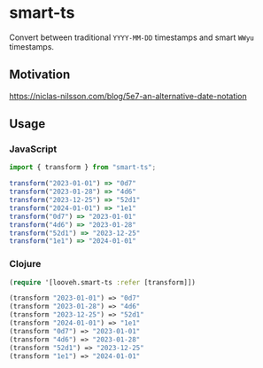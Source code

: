 # smart-ts

Convert between traditional `YYYY-MM-DD` timestamps and smart `WWyu` timestamps.

## Motivation

https://niclas-nilsson.com/blog/5e7-an-alternative-date-notation

## Usage

### JavaScript

```js
import { transform } from "smart-ts";

transform("2023-01-01") => "0d7"
transform("2023-01-28") => "4d6"
transform("2023-12-25") => "52d1"
transform("2024-01-01") => "1e1"
transform("0d7") => "2023-01-01"
transform("4d6") => "2023-01-28"
transform("52d1") => "2023-12-25"
transform("1e1") => "2024-01-01"
```

### Clojure

```clj
(require '[looveh.smart-ts :refer [transform]])

(transform "2023-01-01") => "0d7"
(transform "2023-01-28") => "4d6"
(transform "2023-12-25") => "52d1"
(transform "2024-01-01") => "1e1"
(transform "0d7") => "2023-01-01"
(transform "4d6") => "2023-01-28"
(transform "52d1") => "2023-12-25"
(transform "1e1") => "2024-01-01"
```
